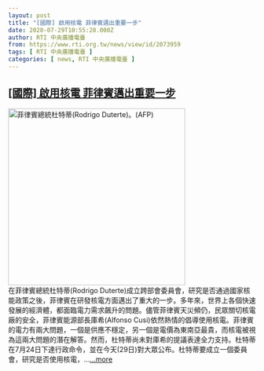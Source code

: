 ```yaml
---
layout: post
title: "[國際] 啟用核電 菲律賓邁出重要一步"
date: 2020-07-29T10:55:28.000Z
author: RTI 中央廣播電臺
from: https://www.rti.org.tw/news/view/id/2073959
tags: [ RTI 中央廣播電臺 ]
categories: [ news, RTI 中央廣播電臺 ]
---
```

<!--1596020128000-->
[[國際] 啟用核電 菲律賓邁出重要一步](https://www.rti.org.tw/news/view/id/2073959)
------

<div>
<img src="https://static.rti.org.tw/assets/thumbnails/2020/04/24/029ed3d40bd283f9ada2fd00e6033271.jpg" width="360" alt="菲律賓總統杜特蒂(Rodrigo Duterte)。(AFP)" title="菲律賓總統杜特蒂(Rodrigo Duterte)。(AFP)"><br>在菲律賓總統杜特蒂(Rodrigo Duterte)成立跨部會委員會，研究是否通過國家核能政策之後，菲律賓在研發核電方面邁出了重大的一步。多年來，世界上各個快速發展的經濟體，都面臨電力需求飆升的問題。儘管菲律賓天災頻仍，民眾關切核電廠的安全，菲律賓能源部長庫希(Alfonso Cusi)依然熱情的倡導使用核電。菲律賓的電力有兩大問題，一個是供應不穩定，另一個是電價為東南亞最貴，而核電被視為這兩大問題的潛在解答。然而，杜特蒂尚未對庫希的提議表達全力支持。杜特蒂在7月24日下達行政命令，並在今天(29日)對大眾公布。杜特蒂要成立一個委員會，研究是否使用核電，...<a target="_blank" href="https://www.rti.org.tw/news/view/id/2073959">...more</a>
</div>
